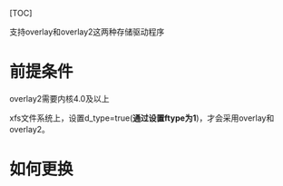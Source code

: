 [TOC]

支持overlay和overlay2这两种存储驱动程序

# 前提条件
overlay2需要内核4.0及以上

xfs文件系统上，设置d_type=true(**通过设置ftype为1**)，才会采用overlay和overlay2。

# 如何更换
